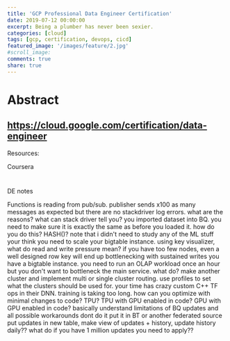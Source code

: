 ```yaml
---
title: 'GCP Professional Data Engineer Certification'
date: 2019-07-12 00:00:00
excerpt: Being a plumber has never been sexier.
categories: [cloud]
tags: [gcp, certification, devops, cicd]
featured_image: '/images/feature/2.jpg'
#scroll_image:
comments: true
share: true
---
```

# Abstract

https://cloud.google.com/certification/data-engineer
---


Resources: 

Coursera

# 


DE notes

Functions is reading from pub/sub. publisher sends x100 as many messages as expected but there are no stackdriver log errors. what are the reasons? what can stack driver tell you?
you imported dataset into BQ. you need to make sure it is exactly the same as before you loaded it. how do you do this? HASH()?
note that i didn't need to study any of the ML stuff
your think you need to scale your bigtable instance. using key visualizer, what do read and write pressure mean? if you have too few nodes, even a well designed row key will end up bottlenecking with sustained writes
you have a bigtable instance. you need to run an OLAP workload once an hour but you don't want to bottleneck the main service. what do? make another cluster and implement multi or single cluster routing. use profiles to set what the clusters should be used for.
your time has crazy custom C++ TF ops in their DNN. training is taking too long. how can you optimize with minimal changes to code? TPU? TPU with GPU enabled in code? GPU with GPU enabled in code?
basically understand limitations of BQ updates and all possible workarounds
dont do it
put it in BT or another federated source
put updates in new table, make view of updates + history, update history daily??
what do if you have 1 million updates you need to apply??
